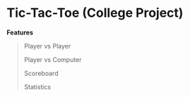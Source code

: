 # Tic-Tac-Toe (College Project)
**Features**
> Player vs Player
> 
> Player vs Computer
> 
> Scoreboard
> 
> Statistics

